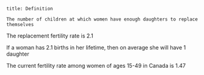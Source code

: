 ```ad-tldr
title: Definition

The number of children at which women have enough daughters to replace themselves
```

The replacement fertility rate is 2.1

If a woman has 2.1 births in her lifetime, then on average she will have 1 daughter

The current fertility rate among women of ages 15-49 in Canada is 1.47

